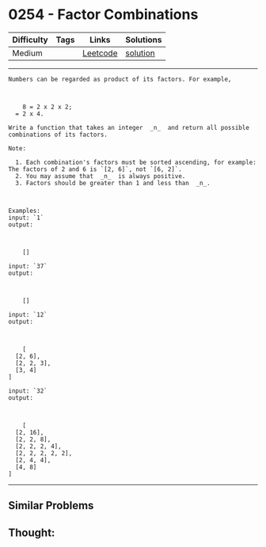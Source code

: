 # 0254 - Factor Combinations

Difficulty  | Tags | Links | Solutions
----------- | ---- | ----- | -----
Medium |  | [Leetcode](https://leetcode.com/problems/factor-combinations) | [solution](https://leetcode.com/problems/factor-combinations/solution/)


-----------

```
Numbers can be regarded as product of its factors. For example,



    8 = 2 x 2 x 2;  = 2 x 4.

Write a function that takes an integer  _n_  and return all possible
combinations of its factors.

Note:

  1. Each combination's factors must be sorted ascending, for example: The factors of 2 and 6 is `[2, 6]`, not `[6, 2]`.
  2. You may assume that  _n_  is always positive.
  3. Factors should be greater than 1 and less than  _n_.



Examples:
input: `1`
output:



    []

input: `37`
output:



    []

input: `12`
output:



    [  [2, 6],  [2, 2, 3],  [3, 4]]

input: `32`
output:



    [  [2, 16],  [2, 2, 8],  [2, 2, 2, 4],  [2, 2, 2, 2, 2],  [2, 4, 4],  [4, 8]]
```

-----------


## Similar Problems




## Thought:

